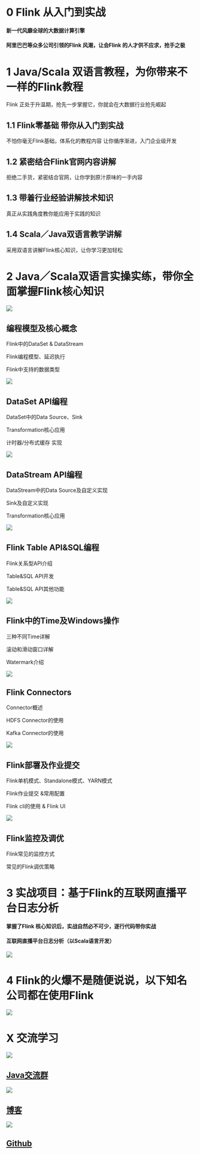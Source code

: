 # 0 Flink 从入门到实战
#### 新一代风靡全球的大数据计算引擎 

#### 阿里巴巴等众多公司引领的Flink 风潮，让会Flink 的人才供不应求，抢手之极

# 1 Java/Scala 双语言教程，为你带来不一样的Flink教程
Flink 正处于升温期，抢先一步掌握它，你就会在大数据行业抢先崛起

## 1.1 Flink零基础 带你从入门到实战
不怕你毫无Flink基础，体系化的教程内容
让你循序渐进，入门企业级开发
  
## 1.2 紧密结合Flink官网内容讲解
拒绝二手货，紧密结合官网，让你学到原汁原味的一手内容
 
## 1.3 带着行业经验讲解技术知识
真正从实践角度教你能应用于实践的知识
  
## 1.4 Scala／Java双语言教学讲解
采用双语言讲解Flink核心知识，让你学习更加轻松

# 2 Java／Scala双语言实操实练，带你全面掌握Flink核心知识
![](https://upload-images.jianshu.io/upload_images/16782311-dc4156dc0a34d557.png?imageMogr2/auto-orient/strip%7CimageView2/2/w/1240)
## 编程模型及核心概念
Flink中的DataSet & DataStream

Flink编程模型、延迟执行

Flink中支持的数据类型

![](https://upload-images.jianshu.io/upload_images/16782311-77ad64efc672f89b.png?imageMogr2/auto-orient/strip%7CimageView2/2/w/1240)
## DataSet API编程

DataSet中的Data Source、Sink

Transformation核心应用

计时器/分布式缓存 实现

  
![](https://upload-images.jianshu.io/upload_images/16782311-6d7c1b11f42bb125.png?imageMogr2/auto-orient/strip%7CimageView2/2/w/1240)
## DataStream API编程

DataStream中的Data Source及自定义实现

Sink及自定义实现

Transformation核心应用
 


![](https://upload-images.jianshu.io/upload_images/16782311-8ec74ae8f1b686da.png?imageMogr2/auto-orient/strip%7CimageView2/2/w/1240)
## Flink Table API&SQL编程

Flink关系型API介绍

Table&SQL API开发

Table&SQL API其他功能
 

![](https://upload-images.jianshu.io/upload_images/16782311-7f673e9fb901a151.png?imageMogr2/auto-orient/strip%7CimageView2/2/w/1240)
## Flink中的Time及Windows操作

三种不同Time详解

滚动和滑动窗口详解

Watermark介绍
 


![](https://upload-images.jianshu.io/upload_images/16782311-1dee3dc2f29a8999.png?imageMogr2/auto-orient/strip%7CimageView2/2/w/1240)
## Flink Connectors


Connector概述

HDFS Connector的使用

Kafka Connector的使用
 

![](https://upload-images.jianshu.io/upload_images/16782311-65c383eff6cb9976.png?imageMogr2/auto-orient/strip%7CimageView2/2/w/1240)
## Flink部署及作业提交

Flink单机模式、Standalone模式、YARN模式

Flink作业提交 &常用配置

Flink cli的使用 & Flink UI
 

![](https://upload-images.jianshu.io/upload_images/16782311-1be0e7fd53094a82.png?imageMogr2/auto-orient/strip%7CimageView2/2/w/1240)
## Flink监控及调优

Flink常见的监控方式

常见的Flink调优策略

# 3 实战项目：基于Flink的互联网直播平台日志分析
#### 掌握了Flink 核心知识后，实战自然必不可少，逐行代码带你实战
#### 互联网直播平台日志分析（以Scala语言开发）
![](https://upload-images.jianshu.io/upload_images/16782311-ff3bd3a8d89089ba.png?imageMogr2/auto-orient/strip%7CimageView2/2/w/1240)

# 4 Flink的火爆不是随便说说，以下知名公司都在使用Flink
![](https://upload-images.jianshu.io/upload_images/16782311-9447a7c96178832b.png?imageMogr2/auto-orient/strip%7CimageView2/2/w/1240)

# X 交流学习
![](https://upload-images.jianshu.io/upload_images/16782311-8d7acde57fdce062.png?imageMogr2/auto-orient/strip%7CimageView2/2/w/1240)

## [Java交流群](https://jq.qq.com/?_wv=1027&k=5UB4P1T)
![](https://upload-images.jianshu.io/upload_images/16782311-11d3533436ffbbdf.png?imageMogr2/auto-orient/strip%7CimageView2/2/w/1240)

## [博客](http://www.shishusheng.com)

![](https://upload-images.jianshu.io/upload_images/16782311-b4ec7ff8790e19a4.png?imageMogr2/auto-orient/strip%7CimageView2/2/w/1240)

## [Github](https://github.com/Wasabi1234)